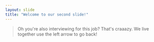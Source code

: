 ```yaml
---
layout: slide
title: "Welcome to our second slide!"
---
```

> Oh you're also interviewing for this job? That's craaazy. We live together
use the left arrow to go back!  
